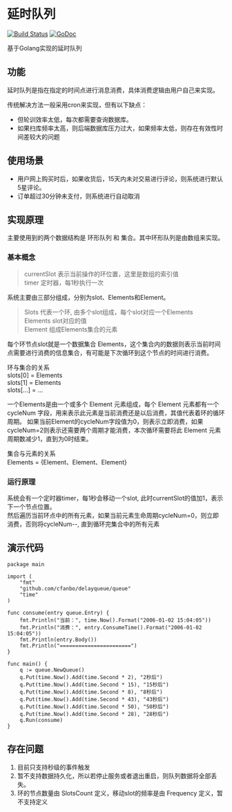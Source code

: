# 延时队列

 [![Build Status](https://travis-ci.com/cfanbo/delayqueue.svg?branch=master)](https://travis-ci.com/cfanbo/delayqueue.svg?branch=master)
 [![GoDoc](https://godoc.org/github.com/cfanbo/delayqueue/queue/?status.svg)](https://github.com/cfanbo/delayqueue/queue/?status.svg)


基于Golang实现的延时队列

## 功能
延时队列是指在指定的时间点进行消息消费，具体消费逻辑由用户自己来实现。

传统解决方法一般采用cron来实现，但有以下缺点：
- 但轮训效率太低，每次都需要查询数据库。
- 如果扫库频率太高，则后端数据库压力过大，如果频率太低，则存在有效性时间差较大的问题


## 使用场景
* 用户网上购买时后，如果收货后，15天内未对交易进行评论，则系统进行默认5星评论。  
* 订单超过30分钟未支付，则系统进行自动取消  
  

## 实现原理
主要使用到的两个数据结构是 环形队列 和 集合。其中环形队列是由数组来实现。

### 基本概念
> currentSlot 表示当前操作的环位置，这里是数组的索引值  
> timer 定时器，每1秒执行一次  

系统主要由三部分组成，分别为slot、Elements和Element。  
> Slots 代表一个环, 由多个slot组成，每个slot对应一个Elements     
> Elements slot对应的值  
> Element 组成Elements集合的元素   

每个环节点slot就是一个数据集合 Elements，这个集合内的数据则表示当前时间点需要进行消费的信息集合，有可能是下次循环到这个节点的时间进行消费。  

环与集合的关系  
slots[0] = Elements  
slots[1] = Elements  
slots[...] = ...  

一个Elements是由一个或多个 Element 元素组成，每个 Element 元素都有一个 cycleNum 字段，用来表示此元素是当前消费还是以后消费，其值代表着环的循环周期。
如果当前Element的cycleNum字段值为0，则表示立即消费，如果cycleNum=2则表示还需要两个周期才能消费，本次循环需要将此 Element 元素周期数减少1，直到为0时结束。

集合与元素的关系  
Elements = {Element、Element、Element}

### 运行原理
系统会有一个定时器timer，每1秒会移动一个slot, 此时currentSlot的值加1，表示下一个节点位置。   
然后遍历当前环点中的所有元素，如果当前元素生命周期cycleNum=0，则立即消费，否则将cycleNum--, 直到循环完集合中的所有元素

## 演示代码


    package main

    import (
        "fmt"
        "github.com/cfanbo/delayqueue/queue"
        "time"
    )

    func consume(entry queue.Entry) {
        fmt.Println("当前：", time.Now().Format("2006-01-02 15:04:05"))
        fmt.Println("消费：", entry.ConsumeTime().Format("2006-01-02 15:04:05"))
        fmt.Println(entry.Body())
        fmt.Println("=======================")
    }

    func main() {
        q := queue.NewQueue()
        q.Put(time.Now().Add(time.Second * 2), "2秒后")
        q.Put(time.Now().Add(time.Second * 15), "15秒后")
        q.Put(time.Now().Add(time.Second * 8), "8秒后")
        q.Put(time.Now().Add(time.Second * 43), "43秒后")
        q.Put(time.Now().Add(time.Second * 50), "50秒后")
        q.Put(time.Now().Add(time.Second * 28), "28秒后")
        q.Run(consume)
    }


## 存在问题
1. 目前只支持秒级的事件触发
2. 暂不支持数据持久化，所以若停止服务或者退出重启，则队列数据将全部丢失。 
3. 环的节点数量由 SlotsCount 定义，移动slot的频率是由 Frequency 定义，暂不支持定义   
